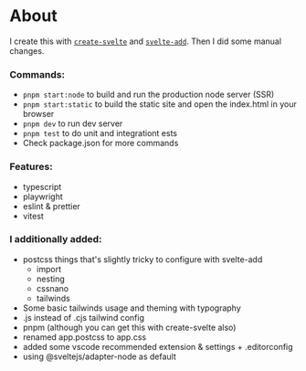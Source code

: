 # About

I create this with [`create-svelte`](https://github.com/sveltejs/kit/tree/master/packages/create-svelte) and [`svelte-add`](https://github.com/svelte-add/svelte-add). Then I did some manual changes.

### Commands:
- `pnpm start:node` to build and run the production node server (SSR)
- `pnpm start:static` to build the static site and open the index.html in your browser
- `pnpm dev` to run dev server
- `pnpm test` to do unit and integrationt ests
- Check package.json for more commands

### Features:
- typescript
- playwright
- eslint & prettier
- vitest

### I additionally added:
- postcss things that's slightly tricky to configure with svelte-add
	- import
	- nesting
	- cssnano
	- tailwinds
- Some basic tailwinds usage and theming with typography
- .js instead of .cjs tailwind config
- pnpm (although you can get this with create-svelte also)
- renamed app.postcss to app.css
- added some vscode recommended extension & settings + .editorconfig
- using @sveltejs/adapter-node as default
